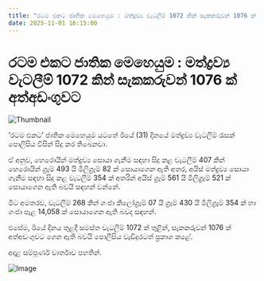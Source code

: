```yaml
---
title: "රටම එකට ජාතික මෙහෙයුම : මත්ද්‍රව්‍ය වැටලීම් 1072 කින් සැකකරුවන් 1076 ක් අත්අඩංගුවට"
date: 2025-11-01 16:15:00
---
```


# රටම එකට ජාතික මෙහෙයුම : මත්ද්‍රව්‍ය වැටලීම් 1072 කින් සැකකරුවන් 1076 ක් අත්අඩංගුවට

![Thumbnail](https://helakuru.sgp1.cdn.digitaloceanspaces.com/esana/images/lib/ratama-ekata-km.jpg)

‘රටම එකට’ ජාතික මෙහෙයුම යටතේ ඊයේ (31) දිනයේ මත්ද්‍රව්‍ය වැටලීම් රැසක් පොලිසිය විසින් සිදු කර තිබෙනවා.

ඒ අනුව, හෙරොයින් මත්ද්‍රව්‍ය සොයා ගැනීම සඳහා සිදු කළ වැටලීම් 407 කින් හෙරොයින් ග්‍රෑම් 493 යි මිලිග්‍රෑම් 82 ක් සොයාගෙන ඇති අතර, අයිස් මත්ද්‍රව්‍ය සොයා ගැනීම සඳහා සිදු කළ වැටලීම් 354 ක් අතරින් අයිස් ග්‍රෑම් 561 යි මිලිග්‍රෑම් 521 ක් සොයාගෙන ඇති බවයි සඳහන් වන්නේ.

මීට අමතරව, වැටලීම් 268 කින් ගංජා කි‍ලෝග්‍රෑම් 07 යි ග්‍රෑම් 430 යි මිලිග්‍රෑම් 354 ක් හා ගංජා පැළ 14,058 ක් සොයාගෙන ඇති බවද සඳහන්.

එසේම, ඊයේ දිනය තුළදී සමස්ත වැටලීම් 1072 ක් තුළින්, සැකකරුවන් 1076 ක් අත්අඩංගුවට ගෙන ඇති බවයි පොලීසිය වැඩිදුරටත් ප්‍රකාශ කළේ.

අදාළ සම්පූර්ණ වාර්තාව පහතින්. 

![Image](https://helakuru.sgp1.cdn.digitaloceanspaces.com/esana/images/6905be01383b7pdf_page_0.jpeg)

